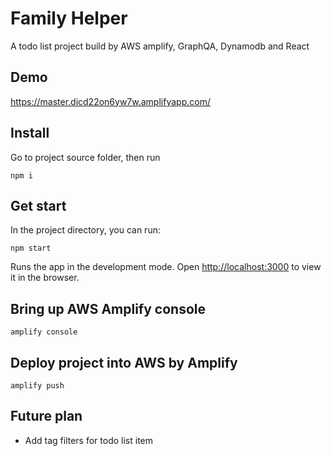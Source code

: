 # Family Helper
A todo list project build by AWS amplify, GraphQA, Dynamodb and React

## Demo
https://master.dicd22on6yw7w.amplifyapp.com/

## Install
Go to project source folder, then run
```
npm i
```

## Get start
In the project directory, you can run:
```
npm start
```

Runs the app in the development mode.
Open [http://localhost:3000](http://localhost:3000) to view it in the browser.

## Bring up AWS Amplify console
```
amplify console
```

## Deploy project into AWS by Amplify
```
amplify push
```
## Future plan

- Add tag filters for todo list item

